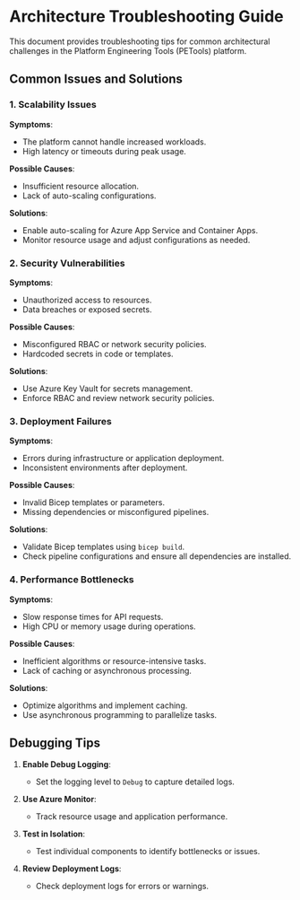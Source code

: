 # Architecture Troubleshooting Guide

This document provides troubleshooting tips for common architectural challenges in the Platform Engineering Tools (PETools) platform.

## Common Issues and Solutions

### 1. Scalability Issues

**Symptoms**:
- The platform cannot handle increased workloads.
- High latency or timeouts during peak usage.

**Possible Causes**:
- Insufficient resource allocation.
- Lack of auto-scaling configurations.

**Solutions**:
- Enable auto-scaling for Azure App Service and Container Apps.
- Monitor resource usage and adjust configurations as needed.

### 2. Security Vulnerabilities

**Symptoms**:
- Unauthorized access to resources.
- Data breaches or exposed secrets.

**Possible Causes**:
- Misconfigured RBAC or network security policies.
- Hardcoded secrets in code or templates.

**Solutions**:
- Use Azure Key Vault for secrets management.
- Enforce RBAC and review network security policies.

### 3. Deployment Failures

**Symptoms**:
- Errors during infrastructure or application deployment.
- Inconsistent environments after deployment.

**Possible Causes**:
- Invalid Bicep templates or parameters.
- Missing dependencies or misconfigured pipelines.

**Solutions**:
- Validate Bicep templates using `bicep build`.
- Check pipeline configurations and ensure all dependencies are installed.

### 4. Performance Bottlenecks

**Symptoms**:
- Slow response times for API requests.
- High CPU or memory usage during operations.

**Possible Causes**:
- Inefficient algorithms or resource-intensive tasks.
- Lack of caching or asynchronous processing.

**Solutions**:
- Optimize algorithms and implement caching.
- Use asynchronous programming to parallelize tasks.

## Debugging Tips

1. **Enable Debug Logging**:
   - Set the logging level to `Debug` to capture detailed logs.

2. **Use Azure Monitor**:
   - Track resource usage and application performance.

3. **Test in Isolation**:
   - Test individual components to identify bottlenecks or issues.

4. **Review Deployment Logs**:
   - Check deployment logs for errors or warnings.
